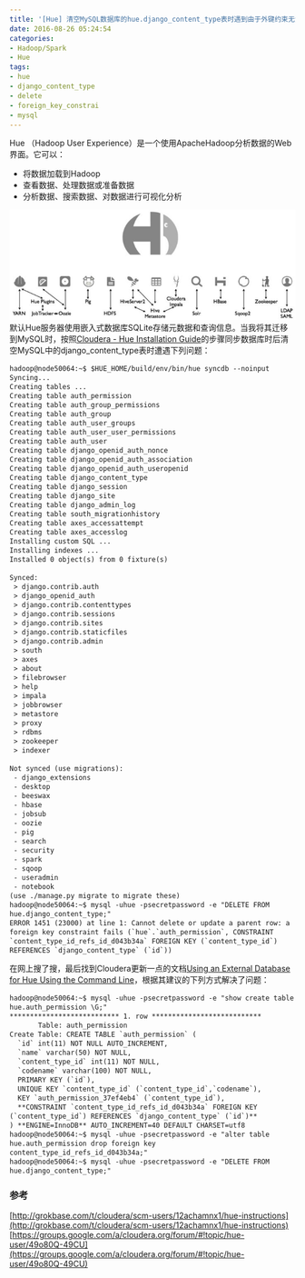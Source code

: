 ```yaml
---
title: '[Hue] 清空MySQL数据库的hue.django_content_type表时遇到由于外键约束无法删除错误!'
date: 2016-08-26 05:24:54
categories: 
- Hadoop/Spark
- Hue
tags: 
- hue
- django_content_type
- delete
- foreign_key_constrai
- mysql
---
```

Hue （Hadoop User Experience）是一个使用ApacheHadoop分析数据的Web界面。它可以：
- 将数据加载到Hadoop
- 查看数据、处理数据或准备数据
- 分析数据、搜索数据、对数据进行可视化分析

![[Hue] 清空MySQL数据库的hue.django_content_type表时遇到由于外键约束无法删除错误！](/images/2016/8/0026uWfMzy77IKYxdW7bf.jpg) 默认Hue服务器使用嵌入式数据库SQLite存储元数据和查询信息。当我将其迁移到MySQL时，按照[Cloudera - Hue Installation Guide](https://archive.cloudera.com/cdh5/cdh/5/hue/manual.html)的步骤同步数据库时后清空MySQL中的django_content_type表时遭遇下列问题：
```
hadoop@node50064:~$ $HUE_HOME/build/env/bin/hue syncdb --noinput
Syncing...
Creating tables ...
Creating table auth_permission
Creating table auth_group_permissions
Creating table auth_group
Creating table auth_user_groups
Creating table auth_user_user_permissions
Creating table auth_user
Creating table django_openid_auth_nonce
Creating table django_openid_auth_association
Creating table django_openid_auth_useropenid
Creating table django_content_type
Creating table django_session
Creating table django_site
Creating table django_admin_log
Creating table south_migrationhistory
Creating table axes_accessattempt
Creating table axes_accesslog
Installing custom SQL ...
Installing indexes ...
Installed 0 object(s) from 0 fixture(s)

Synced:
 > django.contrib.auth
 > django_openid_auth
 > django.contrib.contenttypes
 > django.contrib.sessions
 > django.contrib.sites
 > django.contrib.staticfiles
 > django.contrib.admin
 > south
 > axes
 > about
 > filebrowser
 > help
 > impala
 > jobbrowser
 > metastore
 > proxy
 > rdbms
 > zookeeper
 > indexer

Not synced (use migrations):
 - django_extensions
 - desktop
 - beeswax
 - hbase
 - jobsub
 - oozie
 - pig
 - search
 - security
 - spark
 - sqoop
 - useradmin
 - notebook
(use ./manage.py migrate to migrate these)
hadoop@node50064:~$ mysql -uhue -psecretpassword -e "DELETE FROM hue.django_content_type;"
ERROR 1451 (23000) at line 1: Cannot delete or update a parent row: a foreign key constraint fails (`hue`.`auth_permission`, CONSTRAINT `content_type_id_refs_id_d043b34a` FOREIGN KEY (`content_type_id`) REFERENCES `django_content_type` (`id`))
```

在网上搜了搜，最后找到Cloudera更新一点的文档[Using an External Database for Hue Using the Command Line](http://www.cloudera.com/documentation/enterprise/latest/topics/cdh_ig_hue_database.html)，根据其建议的下列方式解决了问题：
```
hadoop@node50064:~$ mysql -uhue -psecretpassword -e "show create table hue.auth_permission \G;"
*************************** 1. row ***************************
       Table: auth_permission
Create Table: CREATE TABLE `auth_permission` (
  `id` int(11) NOT NULL AUTO_INCREMENT,
  `name` varchar(50) NOT NULL,
  `content_type_id` int(11) NOT NULL,
  `codename` varchar(100) NOT NULL,
  PRIMARY KEY (`id`),
  UNIQUE KEY `content_type_id` (`content_type_id`,`codename`),
  KEY `auth_permission_37ef4eb4` (`content_type_id`),
  **CONSTRAINT `content_type_id_refs_id_d043b34a` FOREIGN KEY (`content_type_id`) REFERENCES `django_content_type` (`id`)**
) **ENGINE=InnoDB** AUTO_INCREMENT=40 DEFAULT CHARSET=utf8
hadoop@node50064:~$ mysql -uhue -psecretpassword -e "alter table hue.auth_permission drop foreign key content_type_id_refs_id_d043b34a;"
hadoop@node50064:~$ mysql -uhue -psecretpassword -e "DELETE FROM hue.django_content_type;"
```

### 参考

[http://grokbase.com/t/cloudera/scm-users/12achamnx1/hue-instructions](http://grokbase.com/t/cloudera/scm-users/12achamnx1/hue-instructions)    
[https://groups.google.com/a/cloudera.org/forum/#!topic/hue-user/49o80Q-49CU](https://groups.google.com/a/cloudera.org/forum/#!topic/hue-user/49o80Q-49CU)    